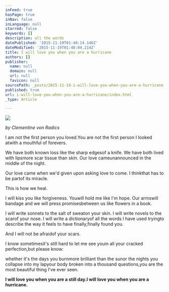 ```yaml
---
inFeed: true
hasPage: true
inNav: false
inLanguage: null
starred: false
keywords: []
description: all the words
datePublished: '2015-11-19T01:48:14.146Z'
dateModified: '2015-11-19T01:48:04.214Z'
title: I will love you when you are a hurricane
authors: []
publisher:
  name: null
  domain: null
  url: null
  favicon: null
sourcePath: _posts/2015-11-19-i-will-love-you-when-you-are-a-hurricane.md
published: true
url: i-will-love-you-when-you-are-a-hurricane/index.html
_type: Article

---
```

![](https://the-grid-user-content.s3-us-west-2.amazonaws.com/3578e798-a773-4e54-9613-baf9ed7064f0.jpg)

_by Clementine von Radics_

I am not the first person you loved.You are not the first person I looked atwith a mouthful of forevers.

We have both known loss like the sharp edgesof a knife. We have both lived with lipsmore scar tissue than skin. Our love cameunannounced in the middle of the night.

Our love came when we'd given upon asking love to come. I thinkthat has to be partof its miracle.

This is how we heal.

I will kiss you like forgiveness. Youwill hold me like I'm hope. Our armswill bandage and we will press promisesbetween us like flowers in a book.

I will write sonnets to the salt of sweaton your skin. I will write novels to the scarof your nose. I will write a dictionaryof all the words I have used tryingto describe the way it feels to have finally,finally found you.

And I will not be afraidof your scars.

I know sometimesit's still hard to let me see youin all your cracked perfection,but please know:

whether it's the days you burnmore brilliant than the sunor the nights you collapse into my lapyour body broken into a thousand questions,you are the most beautiful thing I've ever seen.

**I will love you when you are a still day.I will love you when you are a hurricane.**